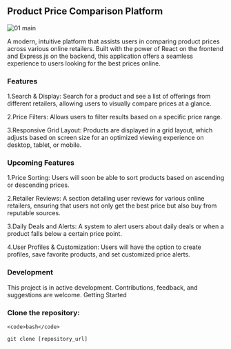 ## Product Price Comparison Platform

![01 main](https://github.com/Wajola55/react-price-comparison-app/assets/118658753/484f932c-8f37-400b-93a3-4b5719031ab2)

A modern, intuitive platform that assists users in comparing product prices across various online retailers. Built with the power of React on the frontend and Express.js on the backend, this application offers a seamless experience to users looking for the best prices online.

### Features
1.Search & Display: Search for a product and see a list of offerings from different retailers, allowing users to visually compare prices at a glance.

2.Price Filters: Allows users to filter results based on a specific price range.

3.Responsive Grid Layout: Products are displayed in a grid layout, which adjusts based on screen size for an optimized viewing experience on desktop, tablet, or mobile.

### Upcoming Features
1.Price Sorting: Users will soon be able to sort products based on ascending or descending prices.

2.Retailer Reviews: A section detailing user reviews for various online retailers, ensuring that users not only get the best price but also buy from reputable sources.

3.Daily Deals and Alerts: A system to alert users about daily deals or when a product falls below a certain price point.

4.User Profiles & Customization: Users will have the option to create profiles, save favorite products, and set customized price alerts.

### Development

This project is in active development. Contributions, feedback, and suggestions are welcome.
Getting Started

### Clone the repository:

    <code>bash</code>

<code>git clone [repository_url]</code>

